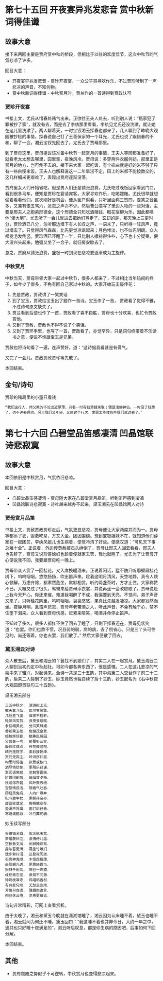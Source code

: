 # 第七十五回 开夜宴异兆发悲音 赏中秋新词得佳谶

## 故事大意

接下来两回主要是贾府赏中秋的桥段，但相比于以往的欢度佳节，这次中秋节的气氛悲凉了许多。

回目大意：

* 开夜宴异兆发悲音 - 贾珍开夜宴，一众公子哥寻欢作乐，不过贾珍听到了一声悲凉的声音，不知何物。
* 赏中秋新词得佳谶 - 中秋赏月时，贾兰作的一首诗得到贾政认可

### 贾珍开夜宴

书接上文，尤氏从惜春处赌气出来，正欲往王夫人处去，听到别人说：“甄家犯了罪被抄了家”，就没有去，而是去了李纨那里看看，李纨见尤氏还没洗漱，就让她在这儿里洗漱了。两人聊着天，一时宝钗湘云探春也都来了，几人聊到了昨晚大观园被抄检的事情，探春说自己打了王善保家的一个耳光，尤氏也说了跟惜春的不和，聊了一会，湘云宝钗先回去了，尤氏去了贾母那里。

到了贾母这里，贾母提议该准备中秋节一起赏月的事情，王夫人等回都准备好了，就看老太太想去哪里，园里空，夜晚风冷。贾母说：多穿两件衣服何妨，那里正是赏月的地方，岂可倒不去的。接下来大家一起吃饭，有个插曲就是好的米不够了只有一些白粳米饭，王夫人也解释说这一二年旱涝不定，田上的米都不能按数交的，这几样细米更艰难了，表现出贾府逐渐没落。

贾府里女人们开始省吃，但是男人们还是铺张浪费，尤氏吃过晚饭回家看到门口，看到很多马车，便知是贾珍在宴请宾客，大家寻欢作乐，吃喝嫖赌。尤氏很早就想偷着看看他们，这次刚好是机会，便从窗户偷看，只听里面称三赞四，耍笑之音虽多，又兼有恨五骂六，忿怨之声亦不少。然后曹公描写了里边人物的一些对话，主要是邢夫人之胞弟邢德全，这个邢德全只知吃酒赌钱、眠花宿柳为乐，因此都唤他“傻大舅”。尤氏听了一会儿就进去把她们骂走了。玄幻的是，那天晚上三更时分，贾珍酒已八分，忽听那边墙下有人长叹之声，一语未了，只听得一阵风声，竟过墙去了。只觉得风气森森，比先更觉凉飒起来；月色惨淡，也不似先明朗。众人都觉毛发倒竖。贾珍酒已吓醒了一半，只比别人撑持得住些，心下也十分疑畏，便大没兴头起来。勉强又坐了一会子，就归房安歇去了。

总之，贾府从铺张浪费，盛极一时到现在悲凉要逐渐成为主旋律。

### 中秋赏月

中秋当天，贾母带领大家一起过中秋节，很多人都来了，不过相比当年热闹的样子，如今少了很多，不免有回自己家过中秋的。大家开始玩击鼓传花：

1. 先是贾政，贾政讲了一笑笑话
2. 到了宝玉，贾政给宝玉出了题作一首诗。宝玉作了一首， 贾政看了觉得不雅，不过诗句原文缺失了。
3. 贾兰看到后便也作了一首，贾政看了喜不自胜，贾母也十分欢喜，也忙令贾政赏他。
4. 又到了贾赦，贾赦也不得不说了个笑话。
5. 又到了贾环手里，也写了一首，贾政看了，亦觉罕异，只是词句终带着不乐读书之意，便说不愧跟宝玉是兄弟。

贾赦也将诗句看了一遍，连声赞好，道：“这诗据我看甚是有骨气。

又完了一会儿，贾赦贾政贾珍等先散了。

本回结束。

## 金句/诗句

贾珍的赌局里的小童只看钱

```shell
“我们这行人，师父教的不论远近厚薄，只看一时有钱势就亲敬；便是活佛神仙，一时没了钱势了，也不许去理他。况且我们又年轻，又居这个行次，求舅太爷体恕些我们就过去了。”
```

# 第七十六回 凸碧堂品笛感凄清 凹晶馆联诗悲寂寞

## 故事大意

本回依旧是中秋赏月，气氛依旧悲凉。

回目大意：

* 凸碧堂品笛感凄清 - 贾母随大家在凸碧堂赏月品笛，听到笛声感到凄凉
* 凹晶馆联诗悲寂寞 - 诗社越来越办不起来，黛玉湘云在凹晶馆两人对诗

### 贾母赏月品笛

书接上文，贾赦贾政贾珍走后，气氛更显悲凉，贾母便让大家两席并而为一。贾母等都添了衣，盥漱吃茶，方又入坐，团团围绕。想到宝钗姐妹不在，就知道他们薛家在一起团员，李纨凤姐儿也生病着，便觉冷清了好些。便感叹道：“可见天下事总难十全”。正说着，外边传贾赦被石头绊倒了，贾母让邢夫人回去看看，邢夫人也告辞了，贾母又说珍哥媳妇也趁着便就家去罢，我也就睡了。尤氏为了让贾母开心便说我不回，我要跟贾母吃一晚上。

贾母带众人赏了一回桂花，又入席换暖酒来。正说着闲话，猛不防只听那壁厢桂花树下，呜呜咽咽，悠悠扬扬，吹出笛声来。趁着这明月清风，天空地静，真令人烦心顿解，万虑齐除，都肃然危坐，默默相赏。听约两盏茶时，方才止住，大家称赞不已。大概又过了很久，鸳鸯来给贾母添衣裳，并说再坐一会改歇歇了。贾母说赶上我今天开心，你还来催，难道我喝醉了不成，我偏要到天亮。不觉间，弟子声音又来了，只听桂花阴里，呜呜咽咽，袅袅悠悠，果真比先越发凄凉。大家都寂然而坐。夜静月明，且笛声悲怨，贾母年老带酒之人，听此声音，不免有触于心，禁不住堕下泪来。众人看到贾母伤感，赶紧来陪笑，喝酒并命停止笛声。

不知过了多久，很多人都扛不住了回去了睡了，只剩下探春还在，贾母见状笑道：“也罢。你们也熬不惯，况且弱的弱，病的病，去了倒省心。只是三丫头可怜见的，尚还等着。你也去罢，我们散了。” 然后大家便散了回去。

### 黛玉湘云对诗

众人散去后，黛玉和湘云的丫鬟找不到她们了，其实二人在一起赏月。黛玉湘云二人聊到当初约定中秋起社，可如今都各奔东西了，很是感慨。二人在这儿悲凉的气氛中来了雅兴，对起诗来，全诗一共是三十五韵，其中湘黛二人交替作了前二十二韵，后来二人碰到了妙玉，妙玉竟然也独自续了后十三韵，妙玉起名为《右中秋夜大观园即景联句三十五韵》。

黛玉湘云部分

```shell
三五中秋夕， 清游拟上元．
撒天箕斗灿， 匝地管弦繁．
几处狂飞盏， 谁家不启轩。
轻寒风剪剪， 良夜景暄暄．
争饼嘲黄发， 分瓜笑绿嫒．
香新荣玉桂， 色健茂金萱．
蜡烛辉琼宴， 觥筹乱绮园．
分曹尊一令， 射覆听三宣．
骰彩红成点， 传花鼓滥喧．
晴光摇院宇， 素彩接乾坤．
赏罚无宾主， 吟诗序仲昆．
构思时倚槛， 拟景或依门．
酒尽情犹在， 更残乐已谖．
渐闻语笑寂， 空剩雪霜痕．
阶露团朝菌， 庭烟敛夕棔．
秋湍泻石髓， 风叶聚云根．
宝婺情孤洁， 银蟾气吐吞．
药经灵兔捣， 人向广寒奔．
犯斗邀牛女， 乘槎待帝孙．
虚盈轮莫定， 晦朔魄空存．
壶漏声将涸， 窗灯焰已昏．
寒塘渡鹤影， 冷月葬花魂．
```

妙玉续写部分

```shell
香篆销金鼎， 脂冰腻玉盆．
箫增嫠妇泣， 衾倩侍儿温．
空帐悬文凤， 闲屏掩彩鸳．
露浓苔更滑， 霜重竹难扪．
犹步萦纡沼， 还登寂历原．
石奇神鬼搏， 木怪虎狼蹲．
赑屃朝光透， 罘罳晓露屯．
振林千树鸟， 啼谷一声猿．
歧熟焉忘径， 泉知不问源．
钟鸣栊翠寺， 鸡唱稻香村．
有兴悲何继， 无愁意岂烦．
芳情只自遣， 雅趣向谁言．
彻旦休云倦， 烹茶更细论．
```

诗句非常精彩，可网上查看赏析。

由于太晚了，湘云和黛玉今晚就在潇湘馆睡了，湘云因为认床睡不着，黛玉也睡不着，湘云就问为何还不睡，黛玉回曰：“我这睡不着也并非今日，大约一年之中，通共也只好睡十夜满足的”。湘云听后叹息，都是你生病的原因吧，后事如何下回分解。

本回结束。

## 其他

* 贾府颓废之势似乎不可逆转，中秋赏月也变得悲凉起来。

